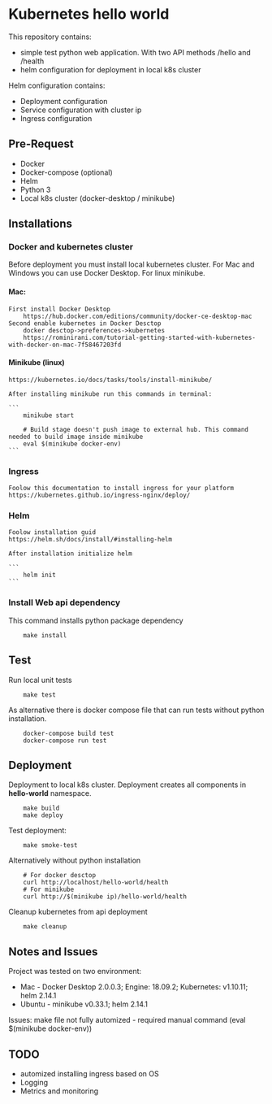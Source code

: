 # Kubernetes hello world

This repository contains:
* simple test python web application. With two API methods /hello and /health
* helm configuration for deployment in local k8s cluster

Helm configuration contains:
* Deployment configuration
* Service configuration with cluster ip
* Ingress configuration

## Pre-Request 

* Docker
* Docker-compose (optional)
* Helm
* Python 3
* Local k8s cluster (docker-desktop / minikube)

## Installations

### Docker and kubernetes cluster

Before deployment you must install local kubernetes cluster. For Mac and Windows you can use Docker Desktop. For linux minikube. 

#### Mac:
    First install Docker Desktop 
        https://hub.docker.com/editions/community/docker-ce-desktop-mac
    Second enable kubernetes in Docker Desctop
        docker desctop->preferences->kubernetes
        https://rominirani.com/tutorial-getting-started-with-kubernetes-with-docker-on-mac-7f58467203fd
    
#### Minikube (linux)
    https://kubernetes.io/docs/tasks/tools/install-minikube/
    
    After installing minikube run this commands in terminal:
    
    ```
        minikube start
        
        # Build stage doesn't push image to external hub. This command needed to build image inside minikube
        eval $(minikube docker-env)
    ```
    
### Ingress
    
    Foolow this documentation to install ingress for your platform
    https://kubernetes.github.io/ingress-nginx/deploy/
    
### Helm

    Foolow installation guid
    https://helm.sh/docs/install/#installing-helm
    
    After installation initialize helm
    
    ```
        helm init
    ```
    
### Install Web api dependency

This command installs python package dependency
```
    make install 
```

## Test

Run local unit tests
```
    make test
```

As alternative there is docker compose file that can run tests without python installation.

```
    docker-compose build test
    docker-compose run test
```

    
## Deployment

Deployment to local k8s cluster. Deployment creates all components in **hello-world** namespace.

```
    make build
    make deploy
```

Test deployment:
```
    make smoke-test
```

Alternatively without python installation
```
    # For docker desctop
    curl http://localhost/hello-world/health
    # For minikube
    curl http://$(minikube ip)/hello-world/health
```

Cleanup kubernetes from api deployment
```
    make cleanup
```

## Notes and Issues

Project was tested on two environment: 
* Mac - Docker Desktop 2.0.0.3; Engine: 18.09.2; Kubernetes: v1.10.11; helm 2.14.1
* Ubuntu - minikube v0.33.1; helm 2.14.1

Issues: 
    make file not fully automized - required manual command (eval $(minikube docker-env))
    
## TODO

* automized installing ingress based on OS
* Logging
* Metrics and monitoring